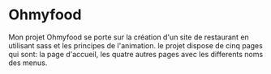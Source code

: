 # Ohmyfood

Mon projet Ohmyfood se porte sur la création d'un site de restaurant en utilisant sass et les principes de l'animation. le projet dispose de cinq pages qui sont:
la page d'accueil, les quatre autres pages avec les differents noms des menus.
